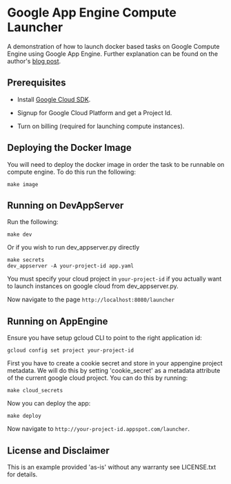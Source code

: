 # Google App Engine Compute Launcher

A demonstration of how to launch docker based tasks on Google Compute Engine
using Google App Engine. Further explanation can be found on the author's
[blog post](http://www.zenlambda.com/blog/cost-efficient-scheduled-batch-tasks-google-cloud/).

## Prerequisites

* Install [Google Cloud SDK](https://cloud.google.com/sdk/).

* Signup for Google Cloud Platform and get a Project Id.

* Turn on billing (required for launching compute instances).

## Deploying the Docker Image

You will need to deploy the docker image in order the task to be runnable
on compute engine. To do this run the following:

    make image

## Running on DevAppServer

Run the following:

    make dev

Or if you wish to run dev_appserver.py directly

    make secrets
    dev_appserver -A your-project-id app.yaml

You must specify your cloud project in `your-project-id` if you actually want
to launch instances on google cloud from dev_appserver.py.

Now navigate to the page `http://localhost:8080/launcher`

## Running on AppEngine

Ensure you have setup gcloud CLI to point to the right application id:

    gcloud config set project your-project-id

First you have to create a cookie secret and store in your appengine project
metadata. We will do this by setting 'cookie_secret' as a metadata attribute
of the current google cloud project. You can do this by running:

    make cloud_secrets

Now you can deploy the app:

    make deploy

Now navigate to `http://your-project-id.appspot.com/launcher`.

## License and Disclaimer

This is an example provided 'as-is' without any warranty see LICENSE.txt for
details.
